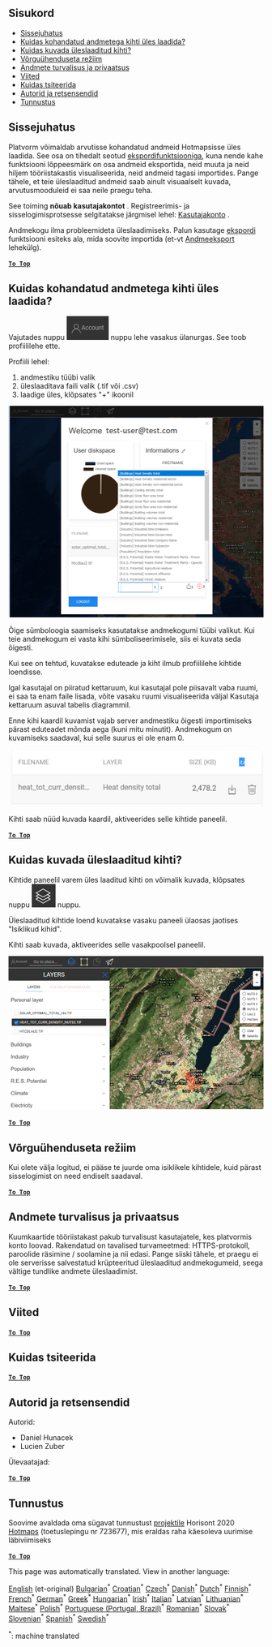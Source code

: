 <h2> Sisukord </h2><ul><li> <a href="#Introduction">Sissejuhatus</a> </li><li> <a href="#How-to-upload-a-layer-with-custom-data">Kuidas kohandatud andmetega kihti üles laadida?</a> </li><li> <a href="#How-to-display-an-uploaded-layer">Kuidas kuvada üleslaaditud kihti?</a> </li><li> <a href="#Offline-mode">Võrguühenduseta režiim</a> </li><li> <a href="#Data-security-and-privacy">Andmete turvalisus ja privaatsus</a> </li><li> <a href="#References">Viited</a> </li><li> <a href="#How-to-cite">Kuidas tsiteerida</a> </li><li> <a href="#Authors-and-reviewers">Autorid ja retsensendid</a> </li><li> <a href="#Acknowledgement">Tunnustus</a> </li></ul><h2> Sissejuhatus </h2><p> Platvorm võimaldab arvutisse kohandatud andmeid Hotmapsisse üles laadida. See osa on tihedalt seotud <a href="Data-export-functionalities">ekspordifunktsiooniga,</a> kuna nende kahe funktsiooni lõppeesmärk on osa andmeid eksportida, neid muuta ja neid hiljem tööriistakastis visualiseerida, neid andmeid tagasi importides. Pange tähele, et teie üleslaaditud andmeid saab ainult visuaalselt kuvada, arvutusmooduleid ei saa neile praegu teha. </p><p> See toiming <strong>nõuab kasutajakontot</strong> . Registreerimis- ja sisselogimisprotsesse selgitatakse järgmisel lehel: <a href="Introduction-to-user-interface#Connect">Kasutajakonto</a> . </p><p> Andmekogu ilma probleemideta üleslaadimiseks. Palun kasutage <a href="Data-export-functionalities">ekspordi</a> funktsiooni esiteks ala, mida soovite importida (et-vt <a href="Data-export-functionalities">Andmeeksport</a> lehekülg). </p><p><ins> <code><strong><a href="#table-of-contents">To Top</a></strong></code> </ins> </p><h2> Kuidas kohandatud andmetega kihti üles laadida? </h2><p> Vajutades nuppu <img alt="konto nuppu" src="images/account-btn.png"/> nuppu lehe vasakus ülanurgas. See toob profiililehe ette. </p><p> Profiili lehel: </p><ol><li> andmestiku tüübi valik </li><li> üleslaaditava faili valik (.tif või .csv) </li><li> laadige üles, klõpsates &quot;+&quot; ikoonil </li></ol><p><img alt="profiililehe üleslaadimine" src="images/profile-upload.png"/></p><p> Õige sümboloogia saamiseks kasutatakse andmekogumi tüübi valikut. Kui teie andmekogum ei vasta kihi sümboliseerimisele, siis ei kuvata seda õigesti. </p><p> Kui see on tehtud, kuvatakse eduteade ja kiht ilmub profiililehe kihtide loendisse. </p><p> Igal kasutajal on piiratud kettaruum, kui kasutajal pole piisavalt vaba ruumi, ei saa ta enam faile lisada, võite vasaku ruumi visualiseerida väljal Kasutaja kettaruum asuval tabelis diagrammil. </p><p> Enne kihi kaardil kuvamist vajab server andmestiku õigesti importimiseks pärast eduteadet mõnda aega (kuni mitu minutit). Andmekogum on kuvamiseks saadaval, kui selle suurus ei ole enam 0. </p><p><img alt="upload_complete" src="images/upload_complete.png"/></p><p> Kihti saab nüüd kuvada kaardil, aktiveerides selle kihtide paneelil. </p><p><ins> <code><strong><a href="#table-of-contents">To Top</a></strong></code> </ins> </p><h2> Kuidas kuvada üleslaaditud kihti? </h2><p> Kihtide paneelil varem üles laaditud kihti on võimalik kuvada, klõpsates nuppu <img alt="kihtide nupp" src="images/layers-btn.png"/> nuppu. </p><p> Üleslaaditud kihtide loend kuvatakse vasaku paneeli ülaosas jaotises &quot;Isiklikud kihid&quot;. </p><p> Kihti saab kuvada, aktiveerides selle vasakpoolsel paneelil. </p><p><img alt="laadige kuvakiht üles" src="images/upload-layers.png"/></p><p><ins> <code><strong><a href="#table-of-contents">To Top</a></strong></code> </ins> </p><h2> Võrguühenduseta režiim </h2><p> Kui olete välja logitud, ei pääse te juurde oma isiklikele kihtidele, kuid pärast sisselogimist on need endiselt saadaval. </p><p><ins> <code><strong><a href="#table-of-contents">To Top</a></strong></code> </ins> </p><h2> Andmete turvalisus ja privaatsus </h2><p> Kuumkaartide tööriistakast pakub turvalisust kasutajatele, kes platvormis konto loovad. Rakendatud on tavalised turvameetmed: HTTPS-protokoll, paroolide räsimine / soolamine ja nii edasi. Pange siiski tähele, et praegu ei ole serverisse salvestatud krüpteeritud üleslaaditud andmekogumeid, seega vältige tundlike andmete üleslaadimist. </p><p><ins> <code><strong><a href="#table-of-contents">To Top</a></strong></code> </ins> </p><h2> Viited </h2><p><ins> <code><strong><a href="#table-of-contents">To Top</a></strong></code> </ins> </p><h2> Kuidas tsiteerida </h2><p><ins> <code><strong><a href="#table-of-contents">To Top</a></strong></code> </ins> </p><h2> Autorid ja retsensendid </h2><p> Autorid: </p><ul><li> Daniel Hunacek </li><li> Lucien Zuber </li></ul><p> Ülevaatajad: </p><p><ins> <code><strong><a href="#table-of-contents">To Top</a></strong></code> </ins> </p><h2> Tunnustus </h2><p> Soovime avaldada oma sügavat tunnustust <a href="https://www.hotmaps-project.eu">projektile</a> Horisont 2020 <a href="https://www.hotmaps-project.eu">Hotmaps</a> (toetuslepingu nr 723677), mis eraldas raha käesoleva uurimise läbiviimiseks </p><p><ins> <code><strong><a href="#table-of-contents">To Top</a></strong></code> </ins> </p>

This page was automatically translated. View in another language:

[English](../en/Data-upload-functionalities.md) (et-original) [Bulgarian](../bg/Data-upload-functionalities.md)<sup>\*</sup> [Croatian](../hr/Data-upload-functionalities.md)<sup>\*</sup> [Czech](../cs/Data-upload-functionalities.md)<sup>\*</sup> [Danish](../da/Data-upload-functionalities.md)<sup>\*</sup> [Dutch](../nl/Data-upload-functionalities.md)<sup>\*</sup>  [Finnish](../fi/Data-upload-functionalities.md)<sup>\*</sup> [French](../fr/Data-upload-functionalities.md)<sup>\*</sup> [German](../de/Data-upload-functionalities.md)<sup>\*</sup> [Greek](../el/Data-upload-functionalities.md)<sup>\*</sup> [Hungarian](../hu/Data-upload-functionalities.md)<sup>\*</sup> [Irish](../ga/Data-upload-functionalities.md)<sup>\*</sup> [Italian](../it/Data-upload-functionalities.md)<sup>\*</sup> [Latvian](../lv/Data-upload-functionalities.md)<sup>\*</sup> [Lithuanian](../lt/Data-upload-functionalities.md)<sup>\*</sup> [Maltese](../mt/Data-upload-functionalities.md)<sup>\*</sup> [Polish](../pl/Data-upload-functionalities.md)<sup>\*</sup> [Portuguese (Portugal, Brazil)](../pt/Data-upload-functionalities.md)<sup>\*</sup> [Romanian](../ro/Data-upload-functionalities.md)<sup>\*</sup> [Slovak](../sk/Data-upload-functionalities.md)<sup>\*</sup> [Slovenian](../sl/Data-upload-functionalities.md)<sup>\*</sup> [Spanish](../es/Data-upload-functionalities.md)<sup>\*</sup> [Swedish](../sv/Data-upload-functionalities.md)<sup>\*</sup> 

<sup>\*</sup>: machine translated
